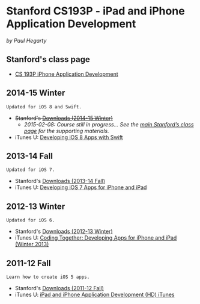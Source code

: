# Stanford CS193P - iPad and iPhone Application Development
*by Paul Hegarty*

## Stanford's class page

* [CS 193P iPhone Application Development](http://cs193p.stanford.edu/)

## 2014-15 Winter

    Updated for iOS 8 and Swift.

* <del>Stanford's [Downloads (2014-15 Winter)](http://www.stanford.edu/class/cs193p/cgi-bin/drupal/downloads-2015-winter)</del>
  * *2015-02-08: Course still in progress… See the [main Stanford’s class page](http://cs193p.stanford.edu/) for the supporting materials.*
* iTunes U: [Developing iOS 8 Apps with Swift](https://itunes.apple.com/us/course/developing-ios-8-apps-swift/id961180099)

## 2013-14 Fall

    Updated for iOS 7.

* Stanford's [Downloads (2013-14 Fall)](http://www.stanford.edu/class/cs193p/cgi-bin/drupal/downloads-2013-fall)
* iTunes U: [Developing iOS 7 Apps for iPhone and iPad](https://itunes.apple.com/en/course/developing-ios-7-apps-for/id733644550)

## 2012-13 Winter

    Updated for iOS 6.

* Stanford's [Downloads (2012-13 Winter)](http://www.stanford.edu/class/cs193p/cgi-bin/drupal/downloads-2013-winter)
* iTunes U: [Coding Together: Developing Apps for iPhone and iPad (Winter 2013)](https://itunes.apple.com/en/course/coding-together-developing/id593208016)

## 2011-12 Fall

    Learn how to create iOS 5 apps.

* Stanford's [Downloads (2011-12 Fall)](http://www.stanford.edu/class/cs193p/cgi-bin/drupal/downloads-2011-fall)
* iTunes U: [iPad and iPhone Application Development (HD) iTunes](http://itunes.apple.com/itunes-u/ipad-iphone-application-development/id473757255?mt=10)

